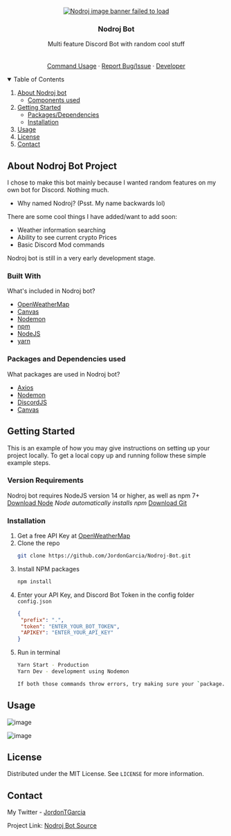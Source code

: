 <!-- PROJECT LOGO -->
<br/>
<p align="center">
  <a href="https://github.com/othneildrew/Best-README-Template">
    <img src="https://i.ibb.co/LSWW75q/Nodroj-Bot.png" alt="Nodroj image banner failed to load" width="auto" height="auto">
  </a>

  <h3 align="center">Nodroj Bot</h3>

  <p align="center">
    Multi feature Discord Bot with random cool stuff
    <br />
   <!-- ADD SOON  ======  <a href="Put a Vercel link with command/help docs"><strong>Nodroj Bot Docs</strong></a> -->
    <br />
    <br />
    <a href="#usage">Command Usage</a>
    ·
    <a href="https://github.com/JordonGarcia/Nodroj-Bot/issues">Report Bug/Issue</a>
    ·
    <a href="https://jordongarcia.com">Developer</a>
  </p>
</p>

<!-- TABLE OF CONTENTS -->
<details open="open">
  <summary>Table of Contents</summary>
  <ol>
    <li>
      <a href="#about-nodroj-bot-project">About Nodroj bot</a>
      <ul>
        <li><a href="#built-with">Components used</a></li>
      </ul>
    </li>
    <li>
      <a href="#getting-started">Getting Started</a>
      <ul>
        <li><a href="#packages-and-dependencies-used">Packages/Dependencies</a></li>
        <li><a href="#installation">Installation</a></li>
      </ul>
    </li>
    <li><a href="#usage">Usage</a></li>
    <!--   ADD SOON ====   <li><a href="#roadmap">Roadmap</a></li> -->
    <!-- <li><a href="#contributing">Contributing</a></li> -->
    <li><a href="#license">License</a></li>
    <li><a href="#contact">Contact</a></li>
    <!-- <li><a href="#acknowledgements">Acknowledgements</a></li> -->
  </ol>
</details>



<!-- ABOUT THE PROJECT -->
## About Nodroj Bot Project

I chose to make this bot mainly because I wanted random features on my own bot for Discord. Nothing much.
* Why named Nodroj? (Psst. My name backwards lol)

There are some cool things I have added/want to add soon:
* Weather information searching
* Ability to see current crypto Prices
* Basic Discord Mod commands

Nodroj bot is still in a very early development stage.

### Built With

What's included in Nodroj bot?
* [OpenWeatherMap](https://openweathermap.org/api)
* [Canvas](https://www.npmjs.com/package/canvas)
* [Nodemon](https://nodemon.io/)
* [npm](https://www.npmjs.com/)
* [NodeJS](https://nodejs.org)
* [yarn](https://yarnpkg.com/)



### Packages and Dependencies used

What packages are used in Nodroj bot?
* [Axios](https://www.npmjs.com/package/axios)
* [Nodemon](https://www.npmjs.com/package/nodemon)
* [DiscordJS](https://discord.js.org/#/)
* [Canvas](https://www.npmjs.com/package/canvas)



<!-- GETTING STARTED -->
## Getting Started

This is an example of how you may give instructions on setting up your project locally.
To get a local copy up and running follow these simple example steps.

### Version Requirements

Nodroj bot requires NodeJS version 14 or higher, as well as npm 7+
[Download Node](https://nodejs.org) *Node automatically installs npm*
[Download Git](https://git-scm.com/downloads)

### Installation

1. Get a free API Key at [OpenWeatherMap](https://openweathermap.org/api)
2. Clone the repo
   ```sh
   git clone https://github.com/JordonGarcia/Nodroj-Bot.git
   ```
3. Install NPM packages
   ```sh
   npm install
   ```
4. Enter your API Key, and Discord Bot Token in the config folder `config.json`
   ```JSON
   {
    "prefix": ".",
    "token": "ENTER_YOUR_BOT_TOKEN",
    "APIKEY": "ENTER_YOUR_API_KEY"
   }
   ```
5. Run in terminal
   ```sh
   Yarn Start - Production
   Yarn Dev - development using Nodemon

   If both those commands throw errors, try making sure your `package.json` file matches mine
   ```

<!-- USAGE EXAMPLES -->
## Usage

![image](https://i.ibb.co/Wn3YZqz/Screenshot-2.png)

![image](https://i.ibb.co/b7DX1Gh/Screenshot-1.png)

<!--    ADD SOON ====    _For more examples, please refer to the [Documentation](https://example.com)_ -->



<!-- ADD ROADMAP EVENTUALLY  -->

<!-- ROADMAP
## Roadmap

See the [open issues](https://github.com/othneildrew/Best-README-Template/issues) for a list of proposed features (and known issues). -->



<!-- LICENSE -->
## License

Distributed under the MIT License. See `LICENSE` for more information.


<!-- CONTACT -->
## Contact

My Twitter - [JordonTGarcia](https://twitter.com/jordontgarcia)

Project Link: [Nodroj Bot Source](https://github.com/JordonGarcia/Nodroj-Bot)